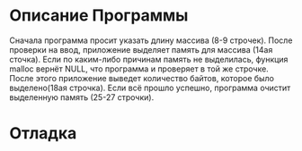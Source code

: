# Описание Программы
Сначала программа просит указать длину массива (8-9 строчек). После проверки на ввод, приложение выделяет память для массива (14ая сточка). Если по каким-либо причинам память не выделилась, функция malloc вернёт NULL, что программа и проверяет в той же строчке. После этого приложение выведет количество байтов, которое было выделено(18ая строчка). Если всё прошло успешно, программа очистит выделенную память (25-27 строчки).
# Отладка

